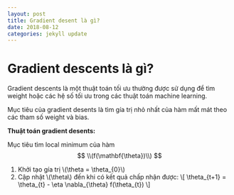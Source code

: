 ```yaml
---
layout: post
title: Gradient desent là gì?
date: 2018-08-12
categories: jekyll update
---
```


# Gradient descents là gì?
Gradient descents là một thuật toán tối ưu thường được sử dụng để tìm weight hoặc các hệ số tối ưu trong các thuật toán machine learning.

Mục tiêu của gradient desents là tìm gía trị nhỏ nhất của hàm mất mát theo các tham số weight và bias.

**Thuật toán gradient desents:**

Mục tiêu tìm local minimum của hàm $$ \\(f(\mathbf{\theta})\\) $$
1. Khởi tạo gía trị \\(\theta = \theta_\{0}\\)
2. Cập nhật \\(\theta\\) đến khi có kết quả chấp nhận được: 
\\[
\theta\_{t+1} = \theta_\{t} - \eta \nabla_{\theta} f(\theta_\{t})
\\]
